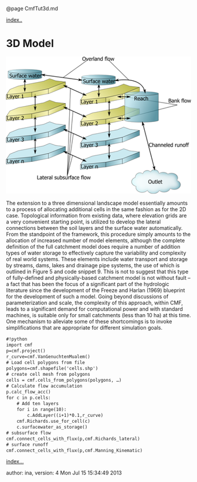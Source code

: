 @page CmfTut3d.md

[index..](CmfTutStart.md)

# 3D Model

![](media/structure_cmf_3d.png)

The extension to a three dimensional landscape model essentially amounts
to a process of allocating additional cells in the same fashion as for
the 2D case. Topological information from existing data, where elevation
grids are a very convenient starting point, is utilized to develop the
lateral connections between the soil layers and the surface water
automatically. From the standpoint of the framework, this procedure
simply amounts to the allocation of increased number of model elements,
although the complete definition of the full catchment model does
require a number of addition types of water storage to effectively
capture the variability and complexity of real world systems. These
elements include water transport and storage by streams, dams, lakes and
drainage pipe systems, the use of which is outlined in Figure 5 and code
snippet 9. This is not to suggest that this type of fully-defined and
physically-based catchment model is not without fault – a fact that has
been the focus of a significant part of the hydrologic literature since
the development of the Freeze and Harlan (1969) blueprint for the
development of such a model. Going beyond discussions of
parameterization and scale, the complexity of this approach, within CMF,
leads to a significant demand for computational power and with standard
machines, is suitable only for small catchments (less than 10 ha) at
this time. One mechanism to alleviate some of these shortcomings is to
invoke simplifications that are appropriate for different simulation
goals.

    #!python
    import cmf
    p=cmf.project()
    r_curve=cmf.VanGenuchtenMualem()
    # Load cell polygons from file
    polygons=cmf.shapefile('cells.shp')
    # create cell mesh from polygons
    cells = cmf.cells_from_polygons(polygons, …)
    # Calculate flow accumulation
    p.calc_flow_acc()
    for c in p.cells:
        # Add ten layers 
        for i in range(10):
            c.AddLayer((i+1)*0.1,r_curve)
        cmf.Richards.use_for_cell(c)
        c.surfacewater_as_storage()
    # subsurface flow
    cmf.connect_cells_with_flux(p,cmf.Richards_lateral)
    # surface runoff
    cmf.connect_cells_with_flux(p,cmf.Manning_Kinematic)

[index...](CmfTutStart.md)

author: ina, version: 4 Mon Jul 15 15:34:49 2013
